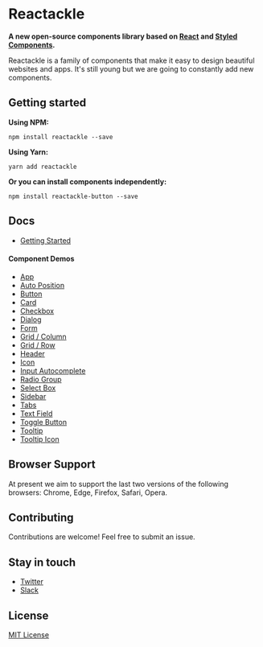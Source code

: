 
# Reactackle
**A new open-source components library based on [React](https://facebook.github.io/react/) and [Styled Components](https://www.styled-components.com).**

Reactackle is a family of components that make it easy to design beautiful websites and apps. It's still young but we are going to constantly add new components.

## Getting started

**Using NPM:**
```
npm install reactackle --save
```

**Using Yarn:**
```
yarn add reactackle
```

**Or you can install components independently:**
```
npm install reactackle-button --save
```

## Docs
* [Getting Started](https://reactackle.braincrumbs.io/docs)

#### Component Demos
* [App](https://reactackle.braincrumbs.io/docs/app/demo)
* [Auto Position](https://reactackle.braincrumbs.io/docs/auto-position/demo)
* [Button](https://reactackle.braincrumbs.io/docs/button/demo)
* [Card](https://reactackle.braincrumbs.io/docs/card/demo)
* [Checkbox](https://reactackle.braincrumbs.io/docs/checkbox/demo)
* [Dialog](https://reactackle.braincrumbs.io/docs/dialog/demo)
* [Form](https://reactackle.braincrumbs.io/docs/form/demo)
* [Grid / Column](https://reactackle.braincrumbs.io/docs/grid-column/demo)
* [Grid / Row](https://reactackle.braincrumbs.io/docs/grid-row/demo)
* [Header](https://reactackle.braincrumbs.io/docs/header/demo)
* [Icon](https://reactackle.braincrumbs.io/docs/icon/demo)
* [Input Autocomplete](https://reactackle.braincrumbs.io/docs/input-autocomplete/demo)
* [Radio Group](https://reactackle.braincrumbs.io/docs/radio/demo)
* [Select Box](https://reactackle.braincrumbs.io/docs/select-box/demo)
* [Sidebar](https://reactackle.braincrumbs.io/docs/sidebar/demo)
* [Tabs](https://reactackle.braincrumbs.io/docs/tabs/demo)
* [Text Field](https://reactackle.braincrumbs.io/docs/text-field/demo)
* [Toggle Button](https://reactackle.braincrumbs.io/docs/toggle-button/demo)
* [Tooltip](https://reactackle.braincrumbs.io/docs/tooltip/demo)
* [Tooltip Icon](https://reactackle.braincrumbs.io/docs/tooltip-icon/demo)

## Browser Support
At present we aim to support the last two versions of the following browsers: Chrome, Edge, Firefox, Safari, Opera.

## Contributing
Contributions are welcome! Feel free to submit an issue.

## Stay in touch
* [Twitter](https://twitter.com/@reactackle)
* [Slack](https://reactackle.slack.com)

## License
[MIT License](/LICENSE.md)

